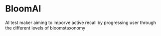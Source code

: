 # BloomAI
AI test maker aiming to imporve active recall by progressing user through the different levels of bloomstaxonomy
